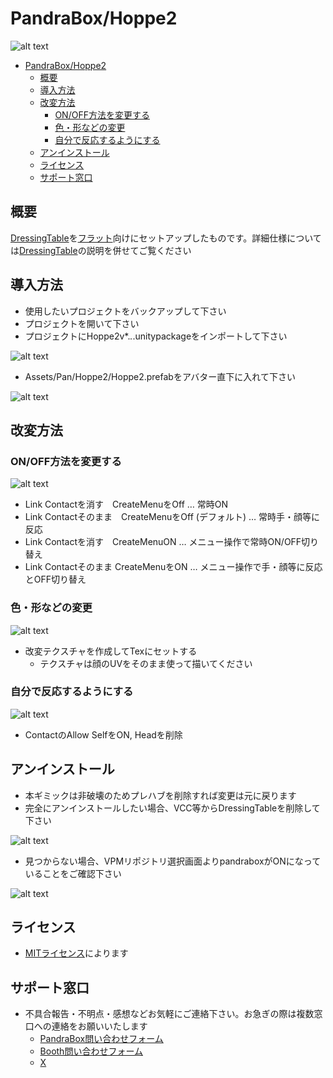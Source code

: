 # PandraBox/Hoppe2
![alt text](res/img/image-1.png)
- [PandraBox/Hoppe2](#pandraboxhoppe2)
  - [概要](#概要)
  - [導入方法](#導入方法)
  - [改変方法](#改変方法)
    - [ON/OFF方法を変更する](#onoff方法を変更する)
    - [色・形などの変更](#色形などの変更)
    - [自分で反応するようにする](#自分で反応するようにする)
  - [アンインストール](#アンインストール)
  - [ライセンス](#ライセンス)
  - [サポート窓口](#サポート窓口)

## 概要
[DressingTable](DressingTable)を[フラット](https://booth.pm/ja/items/3562180)向けにセットアップしたものです。詳細仕様については[DressingTable](DressingTable)の説明を併せてご覧ください

## 導入方法

- 使用したいプロジェクトをバックアップして下さい
- プロジェクトを開いて下さい
- プロジェクトにHoppe2v*.*.*.unitypackageをインポートして下さい

![alt text](res/img/image-2.png)

- Assets/Pan/Hoppe2/Hoppe2.prefabをアバター直下に入れて下さい

![alt text](res/img/image-5.png)

## 改変方法

### ON/OFF方法を変更する
![alt text](res/img/image-4.png)

- Link Contactを消す　CreateMenuをOff … 常時ON
- Link Contactそのまま　CreateMenuをOff (デフォルト) … 常時手・顔等に反応
- Link Contactを消す　CreateMenuON … メニュー操作で常時ON/OFF切り替え
- Link Contactそのまま CreateMenuをON … メニュー操作で手・顔等に反応とOFF切り替え

### 色・形などの変更
![alt text](res/img/image-7.png)

- 改変テクスチャを作成してTexにセットする
  - テクスチャは顔のUVをそのまま使って描いてください

### 自分で反応するようにする
![alt text](res/img/image-6.png)

- ContactのAllow SelfをON, Headを削除


## アンインストール

- 本ギミックは非破壊のためプレハブを削除すれば変更は元に戻ります
- 完全にアンインストールしたい場合、VCC等からDressingTableを削除して下さい

![alt text](res/img/u2.png)

- 見つからない場合、VPMリポジトリ選択画面よりpandraboxがONになっていることをご確認下さい

![alt text](res/img/u1.png)

## ライセンス

- [MITライセンス](https://github.com/pandrabox/DressingTable?tab=MIT-1-ov-file)によります

## サポート窓口
- 不具合報告・不明点・感想などお気軽にご連絡下さい。お急ぎの際は複数窓口への連絡をお願いいたします
  - [PandraBox問い合わせフォーム](https://forms.gle/x5TvUhqvWwBjQZcn6)
  - [Booth問い合わせフォーム](https://pandrabox.booth.pm/)
  - [X](https://x.com/pandra_gmk)
